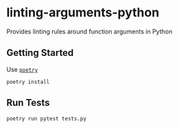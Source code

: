 # linting-arguments-python
Provides linting rules around function arguments in Python

## Getting Started

Use [`poetry`](https://python-poetry.org)

```shell
poetry install
```

## Run Tests

```shell
poetry run pytest tests.py
```
